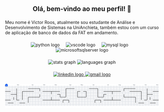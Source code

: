 <h2 align="center">Olá, bem-vindo ao meu perfil! 👋</h2>

###

<p align="left">Meu nome é Victor Roos, atualmente sou estudante de Análise e Desenvolvimento de Sistemas na UniAnchieta, também estou com um curso de aplicação de banco de dados da FAT em andamento.</p>

###

<div align="center">
  <img src="https://cdn.jsdelivr.net/gh/devicons/devicon/icons/python/python-original.svg" height="60" alt="python logo"  />
  <img width="12" />
  <img src="https://cdn.jsdelivr.net/gh/devicons/devicon/icons/vscode/vscode-original.svg" height="60" alt="vscode logo"  />
  <img width="12" />
  <img src="https://cdn.jsdelivr.net/gh/devicons/devicon/icons/mysql/mysql-original.svg" height="60" alt="mysql logo"  />
  <img width="12" />
  <img src="https://cdn.jsdelivr.net/gh/devicons/devicon/icons/microsoftsqlserver/microsoftsqlserver-plain-wordmark.svg" height="60" alt="microsoftsqlserver logo"  />
</div>

###

<div align="center">
  <img src="https://github-readme-stats.vercel.app/api?username=vicroos&hide_title=false&hide_rank=false&show_icons=true&include_all_commits=true&count_private=true&disable_animations=false&theme=dark&locale=en&hide_border=false&order=1" height="150" alt="stats graph"  />
  <img src="https://github-readme-stats.vercel.app/api/top-langs?username=vicroos&locale=en&hide_title=false&layout=compact&card_width=320&langs_count=5&theme=dark&hide_border=false&order=2" height="150" alt="languages graph"  />
</div>

###

<div align="center">
  <a href="www.linkedin.com/in/victor-roos-14104635b" target="_blank">
    <img src="https://img.shields.io/static/v1?message=LinkedIn&logo=linkedin&label=&color=0077B5&logoColor=white&labelColor=&style=for-the-badge" height="25" alt="linkedin logo"  />
  </a>
  <a href="vituhroos@gmail.com" target="_blank">
    <img src="https://img.shields.io/static/v1?message=Gmail&logo=gmail&label=&color=D14836&logoColor=white&labelColor=&style=for-the-badge" height="25" alt="gmail logo"  />
  </a>
</div>

###

<picture>
  <source media="(prefers-color-scheme: dark)" srcset="https://raw.githubusercontent.com/vicroos/vicroos/output/pacman-contribution-graph-dark.svg">
  <source media="(prefers-color-scheme: light)" srcset="https://raw.githubusercontent.com/vicroos/vicroos/output/pacman-contribution-graph.svg">
  <img alt="pacman contribution graph" src="https://raw.githubusercontent.com/vicroos/vicroos/output/pacman-contribution-graph.svg">
</picture>

###

